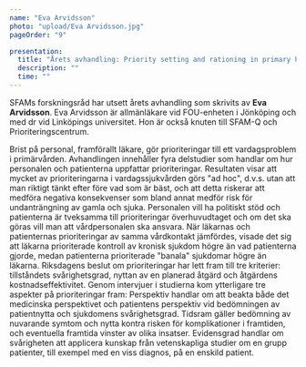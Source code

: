 ```yaml
---
name: "Eva Arvidsson"
photo: "upload/Eva Arvidsson.jpg"
pageOrder: "9"

presentation:
  title: "Årets avhandling: Priority setting and rationing in primary health care"
  description: ""
  time: ""
---
```

SFAMs forskningsråd har utsett årets avhandling som skrivits av **Eva Arvidsson**.
Eva Arvidsson är allmänläkare vid FOU-enheten i Jönköping och med dr vid Linköpings universitet. Hon är också knuten till SFAM-Q och Prioriteringscentrum. 

Brist på personal, framförallt läkare, gör prioriteringar till ett vardagsproblem i primärvården. Avhandlingen innehåller fyra delstudier som handlar om hur personalen och patienterna uppfattar prioriteringar. Resultaten visar att mycket av prioriteringarna i vardagssjukvården görs "ad hoc", d.v.s. utan att man riktigt tänkt efter före vad som är bäst, och att detta riskerar att medföra negativa konsekvenser som bland annat medför risk för undanträngning av gamla och sjuka. Personalen vill ha politiskt stöd och patienterna är tveksamma till prioriteringar överhuvudtaget och om det ska göras vill man att vårdpersonalen ska ansvara.
När läkarnas och patienternas prioriteringar av samma vårdkontakt jämfördes, visade det sig att läkarna prioriterade kontroll av kronisk sjukdom högre än vad patienterna gjorde, medan patienterna prioriterade "banala" sjukdomar högre än läkarna.                                         Riksdagens beslut om prioriteringar har lett fram till tre kriterier: tillståndets svårighetsgrad, nyttan av en planerad åtgärd och åtgärdens kostnadseffektivitet. Genom intervjuer i studierna kom ytterligare tre aspekter på prioriteringar fram: Perspektiv handlar om att beakta både det medicinska perspektivet och patientens perspektiv vid bedömningen av patientnytta och sjukdomens svårighetsgrad. Tidsram gäller bedömning av nuvarande symtom och nytta kontra risken för komplikationer i framtiden, och eventuella framtida vinster av olika insatser. Evidensgrad handlar om svårigheten att applicera kunskap från vetenskapliga studier om en grupp patienter, till exempel med en viss diagnos, på en enskild patient.
